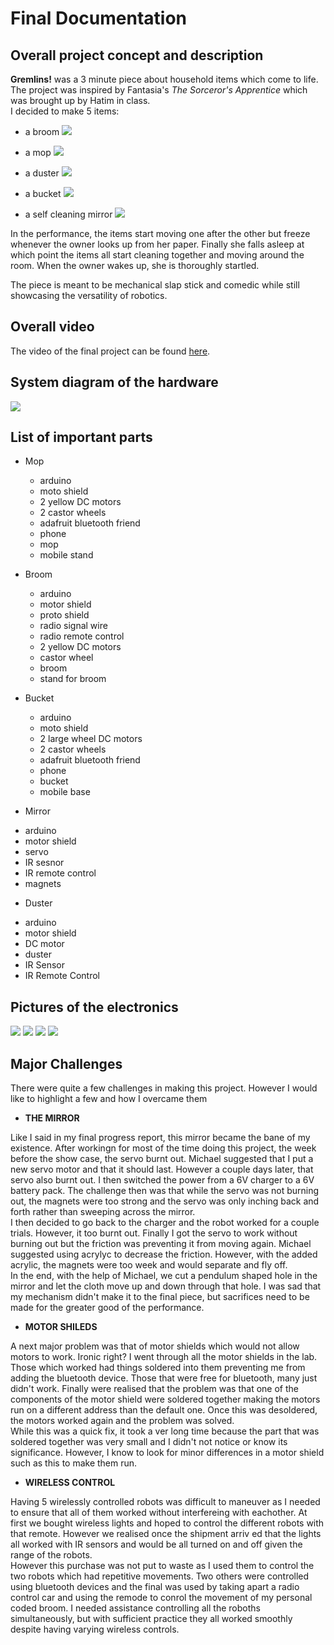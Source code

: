 # Final Documentation

## Overall project concept and description

**Gremlins!** was a 3 minute piece about household items which come to life. The project was inspired by Fantasia's *The Sorceror's Apprentice* which was brought up by Hatim in class. 
<br>
I decided to make 5 items:

* a broom
![](broom.jpg)

* a mop
![](mop.jpg)

* a duster
![](duster.jpg)

* a bucket
![](bucket.jpg)

* a self cleaning mirror
![](mirror.jpg)


In the performance, the items start moving one after the other but freeze whenever the owner looks up from her paper. Finally she falls asleep at which point the items all start cleaning together and moving around the room. When the owner wakes up, she is thoroughly startled.
<br>

The piece is meant to be mechanical slap stick and comedic while still showcasing the versatility of robotics.

## Overall video

The video of the final project can be found [here](https://youtu.be/KPfJLhOb6I0).

## System diagram of the hardware
![](schematic.jpg)

## List of important parts

* Mop
  - arduino
  - moto shield
  - 2 yellow DC motors
  - 2 castor wheels
  - adafruit bluetooth friend
  - phone
  - mop
  - mobile stand
  
* Broom
  - arduino
  - motor shield
  - proto shield
  - radio signal wire
  - radio remote control
  - 2 yellow DC motors
  - castor wheel
  - broom
  - stand for broom
  
* Bucket
  - arduino
  - moto shield
  - 2 large wheel DC motors
  - 2 castor wheels
  - adafruit bluetooth friend
  - phone
  - bucket
  - mobile base
  
 * Mirror
  - arduino
  - motor shield
  - servo
  - IR sesnor
  - IR remote control
  - magnets
  
 * Duster
  - arduino
  - motor shield
  - DC motor
  - duster
  - IR Sensor
  - IR Remote Control

## Pictures of the electronics
![](wiring1.jpg)
![](wiring2.jpg)
![](wiring3.jpg)
![](wiring4.jpg)
## Major Challenges

There were quite a few challenges in making this project. However I would like to highlight a few and how I overcame them

* **THE MIRROR**

Like I said in my final progress report, this mirror became the bane of my existence. After workingn for most of the time doing this project, the week before the show case, the servo burnt out. Michael suggested that I put a new servo motor and that it should last. However a couple days later, that servo also burnt out. I then switched the power from a 6V charger to a 6V battery pack. The challenge then was that while the servo was not burning out, the magnets were too strong and the servo was only inching back and forth rather than sweeping across the mirror. 
<br>
I then decided to go back to the charger and the robot worked for a couple trials. However, it too burnt out. Finally I got the servo to work without burning out but the friction was preventing it from moving again. Michael suggested using acrylyc to decrease the friction. However, with the added acrylic, the magnets were too week and would separate and fly off. 
<br>
In the end, with the help of Michael, we cut a pendulum shaped hole in the mirror and let the cloth move up and down through that hole. I was sad that my mechanism didn't make it to the final piece, but sacrifices need to be made for the greater good of the performance. 


* **MOTOR SHILEDS**

A next major problem was that of motor shields which would not allow motors to work. Ironic right? I went through all the motor shields in the lab. Those which worked had things soldered into them preventing me from adding the bluetooth device. Those that were free for bluetooth, many just didn't work. Finally were realised that the problem was that one of the components of the motor shield were soldered together making the motors run on a different address than the default one. Once this was desoldered, the motors worked again and the problem was solved.
<br>
While this was a quick fix, it took a ver long time because the part that was soldered together was very small and I didn't not notice or know its significance. However, I know to look for minor differences in a motor shield such as this to make them run.

* **WIRELESS CONTROL**

Having 5 wirelessly controlled robots was difficult to maneuver as I needed to ensure that all of them worked without interfereing with eachother. At first we bought wireless lights and hoped to control the different robots with that remote. However we realised once the shipment arriv ed that the lights all worked with IR sensors and would be all turned on and off given the range of the robots. 
<br>
However this purchase was not put to waste as I used them to control the two robots which had repetitive movements. Two others were controlled using bluetooth devices and the final was used by taking apart a radio control car and using the remode to conrol the movement of my personal coded broom. I needed assistance controlling all the roboths simultaneously, but with sufficient practice they all worked smoothly despite having varying wireless controls.
